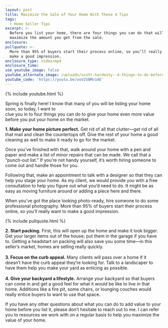 ```yaml
---
layout: post
title: Maximize the Sale of Your Home With These 4 Tips
tags:
  - Home Seller Tips
excerpt: >-
  Before you list your home, there are four things you can do that will help
  maximize the amount you get from the sale.
enclosure:
pullquote: >-
  More than 95% of buyers start their process online, so you’ll really want to
  make a good impression.
enclosure_type: video/mp4
enclosure_time:
use_youtube_image: false
youtube_alternate_image: /uploads/scott-hardesty--4-things-to-do-before-youtube.jpg
youtube_code: 'https://youtu.be/ooVZSBMv14E'
---
```


{% include youtube.html %}

Spring is finally here! I know that many of you will be listing your home soon, so today, I want to&nbsp;<br>clue you in to four things you can do to give your home even more value before you put your home on the market.

**1. Make your home picture perfect.** Get rid of all that clutter—get rid of all that mail and clean the countertops off. Give the rest of your home a good cleaning as well to make it ready to go for the market.

Once you’ve finished with that, walk around your home with a pen and paper and make a list of minor repairs that can be made. We call that a “punch-out list.” If you’re not handy yourself, it’s worth hiring someone to come out and handle those for you.

Following that, make an appointment to talk with a designer so that they can help you stage your home. As my client, we would provide you with a free consultation to help you figure out what you’d need to do. It might be as easy as moving furniture around or adding a piece here and there.

When you’ve got the place looking photo-ready, hire someone to do some professional photography. More than 95% of buyers start their process online, so you’ll really want to make a good impression.

{% include pullquote.html %}

**2. Start packing.** First, this will open up the home and make it look bigger. Get your larger items out of the house; put them in the garage if you have to. Getting a headstart on packing will also save you some time—in this seller’s market, homes are selling really quickly.<br><br>**3. Focus on the curb appeal.** Many clients will pass over a home if it doesn’t have the curb appeal they’re looking for. Talk to a landscaper to have them help you make your yard as enticing as possible.<br><br>**4. Give your backyard a lifestyle.** Arrange your backyard so that buyers can come in and get a good feel for what it would be like to live in that home. Additions like a fire pit, some chairs, or lounging couches would really entice buyers to want to use that space.

If you have any other questions about what you can do to add value to your home before you list it, please don’t hesitate to reach out to me. I can refer you to resources we work with on a regular basis to help you maximize the value of your home.<br>&nbsp;